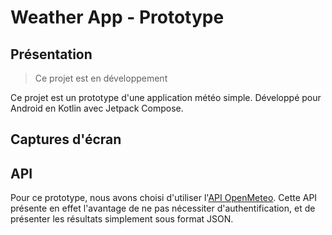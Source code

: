 # Weather App - Prototype
## Présentation
> Ce projet est en développement

Ce projet est un prototype d'une application météo simple.
Développé pour Android en Kotlin avec Jetpack Compose.

## Captures d'écran
## API
Pour ce prototype, nous avons choisi d'utiliser l'[API OpenMeteo](https://open-meteo.com/en/docs#hourly=temperature_2m,weather_code).
Cette API présente en effet l'avantage de ne pas nécessiter d'authentification, et de présenter les résultats simplement sous format JSON.
